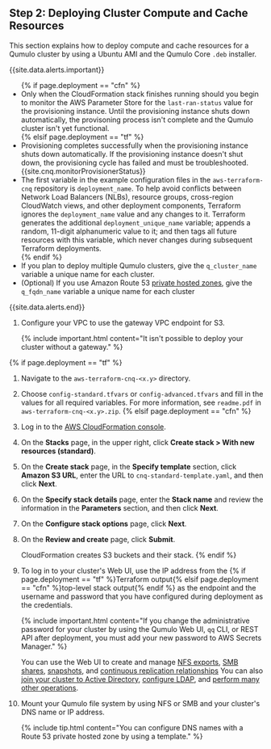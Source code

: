 <a id="deploy-cluster-compute-and-cache-resources"></a>
## Step 2: Deploying Cluster Compute and Cache Resources
This section explains how to deploy compute and cache resources for a Qumulo cluster by using a Ubuntu AMI and the Qumulo Core `.deb` installer.

{{site.data.alerts.important}}
<ul>
{% if page.deployment == "cfn" %}
  <li>Only when the CloudFormation stack finishes running should you begin to monitor the AWS Parameter Store for the <code>last-ran-status</code> value for the provisioning instance. Until the provisioning instance shuts down automatically, the provisoning process isn't complete and the Qumulo cluster isn't yet functional.</li>  
{% elsif page.deployment == "tf" %}
  <li>Provisioning completes successfully when the provisioning instance shuts down automatically. If the provisioning instance doesn't shut down, the provisioning cycle has failed and must be troubleshooted. {{site.cnq.monitorProvisionerStatus}}</li>
  <li>The first variable in the example configuration files in the <code>aws-terraform-cnq</code> repository is <code>deployment_name</code>. To help avoid conflicts between Network Load Balancers (NLBs), resource groups, cross-region CloudWatch views, and other deployment components, Terraform ignores the <code>deployment_name</code> value and any changes to it. Terraform generates the additional <code>deployment_unique_name</code> variable; appends a random, 11-digit alphanumeric value to it; and then tags all future resources with this variable, which never changes during subsequent Terraform deployments.</li>
{% endif %}  
  <li>If you plan to deploy multiple Qumulo clusters, give the <code>q_cluster_name</code> variable a unique name for each cluster.</li>
  <li>(Optional) If you use Amazon Route 53 <a href="https://docs.aws.amazon.com/Route53/latest/DeveloperGuide/hosted-zones-private.html">private hosted zones</a>, give the <code>q_fqdn_name</code> variable a unique name for each cluster</li>
</ul>
{{site.data.alerts.end}}

1. Configure your VPC to use the gateway VPC endpoint for S3.

   {% include important.html content="It isn't possible to deploy your cluster without a gateway." %}

{% if page.deployment == "tf" %}
1. Navigate to the `aws-terraform-cnq-<x.y>` directory.

1. Choose `config-standard.tfvars` or `config-advanced.tfvars` and fill in the values for all required variables. For more information, see `readme.pdf` in `aws-terraform-cnq-<x.y>.zip`.
{% elsif page.deployment == "cfn" %}
1. Log in to the [AWS CloudFormation console](https://console.aws.amazon.com/cloudformation/home).

1. On the **Stacks** page, in the upper right, click **Create stack > With new resources (standard)**.

1. On the **Create stack** page, in the **Specify template** section, click **Amazon S3 URL**, enter the URL to `cnq-standard-template.yaml`, and then click **Next**.

1. On the **Specify stack details** page, enter the **Stack name** and review the information in the **Parameters** section, and then click **Next**.

1. On the **Configure stack options** page, click **Next**.

1. On the **Review and create** page, click **Submit**.

   CloudFormation creates S3 buckets and their stack.
{% endif %}

1. To log in to your cluster's Web UI, use the IP address from the {% if page.deployment == "tf" %}Terraform output{% elsif page.deployment == "cfn" %}top-level stack output{% endif %} as the endpoint and the username and password that you have configured during deployment as the credentials.

   {% include important.html content="If you change the administrative password for your cluster by using the Qumulo Web UI, `qq` CLI, or REST API after deployment, you must add your new password to AWS Secrets Manager." %}

   You can use the Web UI to create and manage [NFS exports](../nfs/creating-nfs-export.html), [SMB shares](../smb/creating-smb-share.html), [snapshots](../snapshots/managing-snapshots.html), and [continuous replication relationships](../replicating-data/creating-managing-continuous-replication-relationship.html) You can also [join your cluster to Active Directory](https://care.qumulo.com/s/article/Join-your-Qumulo-Cluster-to-Active-Directory), [configure LDAP](../authentication-qumulo-core/configuring-ldap.html), and [perform many other operations](../).

1. Mount your Qumulo file system by using NFS or SMB and your cluster's DNS name or IP address.

   {% include tip.html content="You can configure DNS names with a Route 53 private hosted zone by using a template." %}
